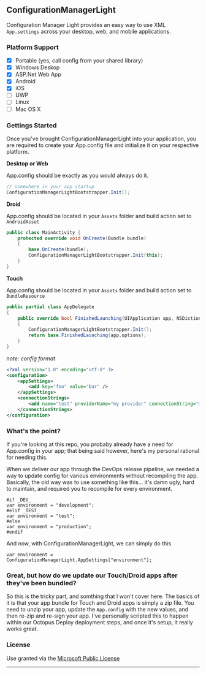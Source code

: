 ## ConfigurationManagerLight

Configuration Manager Light provides an easy way to use XML `App.settings` across your desktop, web, and mobile applications.

### Platform Support

- [x] Portable (yes, call config from your shared library)
- [x] Windows Deskop
- [x] ASP.Net Web App
- [x] Android
- [x] iOS
- [ ] UWP
- [ ] Linux
- [ ] Mac OS X

### Gettings Started

Once you've brought ConfigurationManagerLight into your application, you are required to create your App.config file and initialize it on your respective platform.

**Desktop or Web**

App.config should be exactly as you would always do it.

```csharp
// somewhere in your app startup
ConfigurationManagerLightBootstrapper.Init();
```

**Droid**

App.config should be located in your `Assets` folder and build action set to `AndroidAsset`

```csharp
public class MainActivity {
    protected override void OnCreate(Bundle bundle)
	{
	    base.OnCreate(bundle);
		ConfigurationManagerLightBootstrapper.Init(this);
	}
}
```

**Touch**

App.config should be located in your `Assets` folder and build action set to `BundleResource`

```csharp
public partial class AppDelegate
{
    public override bool FinishedLaunching(UIApplication app, NSDictionary options)
	{
	    ConfigurationManagerLightBootstrapper.Init();
	    return base.FinishedLaunching(app,options);
	}   
}
```

*note: config format*

```xml
<?xml version="1.0" encoding="utf-8" ?>
<configuration>
    <appSettings>
	    <add key="foo" value="bar" />
	</appSettings>
    <connectionStrings>
        <add name="test" providerName="my provider" connectionString="my connection string"/>
    </connectionStrings>
</configuration>
```

### What's the point?

If you're looking at this repo, you probaby already have a need for App.config in your app; that being said however, here's my personal rational for needing this.

When we deliver our app through the DevOps release pipeline, we needed a way to update config for various environments without recompiling the app. Basically, the old way was to use something like this... it's damn ugly, hard to maintain, and required you to recompile for every environment.

```
#if _DEV_
var environment = "development";
#elif _TEST_
var environment = "test";
#else
var environment = "production";
#endif
```

And now, with ConfigurationManagerLight, we can simply do this

```
var environment = ConfigurationManagerLight.AppSettings["environment"];
```

### Great, but how do we update our Touch/Droid apps after they've been bundled?

So this is the tricky part, and somthing that I won't cover here. The basics of it is that your app bundle for Touch and Droid apps is simply a zip file. You need to unzip your app, update the `App.config` with the new values, and then re-zip and re-sign your app. I've personally scripted this to happen within our Octopus Deploy deployment steps, and once it's setup, it really works great.

### License

Use granted via the [Microsoft Public License](https://opensource.org/licenses/MS-PL)

------

